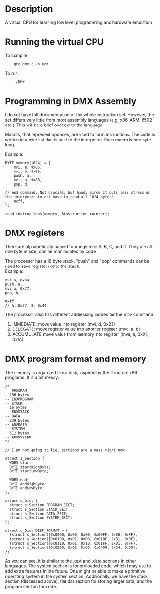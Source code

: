 # Description
A virtual CPU for learning low level programming and hardware emulation

# Running the virtual CPU
To compile

        gcc dmx.c -o DMX

To run

        ./DMX

# Programming in DMX Assembly
I do not have full documentation of the whole instruction set.
However, the set differs very little from most assembly languages (e.g. x86, ARM, 6502 etc.).
This will be a brief overiew to the language.

Macros, that represent opcodes, are used to form instructions.
The code is written in a byte list that is sent to the interpreter.
Each macro is one byte long.  

Example:

    BYTE memory[1024] = {
        mvi, a, 0x05,
        mvi, b, 0x05,
        push, a,
        mvi, a, 0x88,
        pop, d,

    // end command. Not crucial, but handy since it puts less stress on the interpeter to not have to read all 1024 bytes!
        0xff, 
    };

    read_instructions(memory, &instruction_counter);


# DMX registers
There are alphabetically named four registers: A, B, C, and D.
They are all one byte in size, can be manipulated by code.  

The processor has a 16 byte stack. "push" and "pop" commands can be used to save registers onto the stack.  
Example:

    mvi a, 0x44, 
    push, a,
    mvi a, 0x77,
    pop, b,

    0xff
    // A: 0x77, B: 0x44

The processor also has different addressing modes for the mov command:  
1. IMMEDIATE; move value into register (mvi, d, 0x23)
2. DELEGATE; move register value into another register (mvd, a, b)
3. ACCUMULATE move value from memory into register (mva, a, 0x01, 0x1A)

# DMX program format and memory
The memory is organized like a disk, inspired by the structure x86 programs. It is a bit messy:

    /*
    -- PROGRAM
      256 bytes
    -- ENDPROGRAM
    -- STACK
      16 bytes
    -- ENDSTACK
    -- DATA
      239 bytes
    -- ENDDATA
    -- SYSTEM
      512 bytes
    -- ENDSYSTEM
    */

    // I am not going to lie, sections are a mess right now

    struct s_Section {
      WORD start;
      BYTE startHighByte;
      BYTE startLowByte;
    
      WORD end;
      BYTE endHighByte;
      BYTE endLowByte;
    };
    
    struct s_Disk {
      struct s_Section PROGRAM_SECT; 
      struct s_Section STACK_SECT;   
      struct s_Section DATA_SECT;   
      struct s_Section SYSTEM_SECT; 
    };
    
    struct s_Disk DISK_FORMAT = {
      (struct s_Section){0x0000, 0x00, 0x00, 0x00FF, 0x00, 0xFF},
      (struct s_Section){0x0100, 0x01, 0x00, 0x010F, 0x01, 0x0F},
      (struct s_Section){0x0110, 0x01, 0x10, 0x01FF, 0x01, 0xFF},
      (struct s_Section){0x0200, 0x02, 0x00, 0x0400, 0x04, 0x00},
    };

As you can see, it is similar to the .text and .data sections in other languages. 
The system section is for preloaded code, which I may use to add extra features in the future. 
One might be able to make a primitive operating system in the system section.
Additionally, we have the stack section (discussed above), the dat section for storing larger data, and the program section for code.
